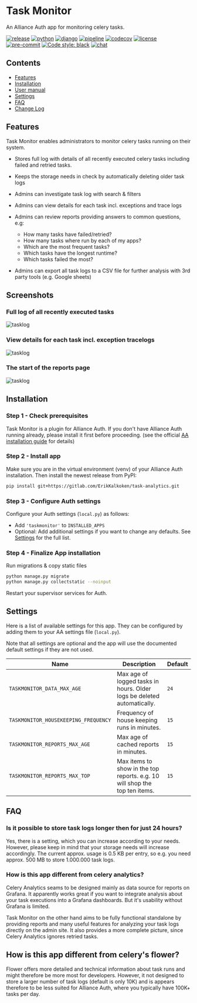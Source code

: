 # Task Monitor

An Alliance Auth app for monitoring celery tasks.

[![release](https://img.shields.io/pypi/v/aa-analytics?label=release)](https://pypi.org/project/aa-analytics/)
[![python](https://img.shields.io/pypi/pyversions/aa-analytics)](https://pypi.org/project/aa-analytics/)
[![django](https://img.shields.io/pypi/djversions/aa-analytics?label=django)](https://pypi.org/project/aa-analytics/)
[![pipeline](https://gitlab.com/ErikKalkoken/aa-analytics/badges/master/pipeline.svg)](https://gitlab.com/ErikKalkoken/aa-analytics/-/pipelines)
[![codecov](https://codecov.io/gl/ErikKalkoken/aa-taskmonitor/branch/master/graph/badge.svg?token=MNEUWD6X4Q)](https://codecov.io/gl/ErikKalkoken/aa-taskmonitor)
[![license](https://img.shields.io/badge/license-MIT-green)](https://gitlab.com/ErikKalkoken/aa-analytics/-/blob/master/LICENSE)
[![pre-commit](https://img.shields.io/badge/pre--commit-enabled-brightgreen?logo=pre-commit&logoColor=white)](https://github.com/pre-commit/pre-commit)
[![Code style: black](https://img.shields.io/badge/code%20style-black-000000.svg)](https://github.com/psf/black)
[![chat](https://img.shields.io/discord/790364535294132234)](https://discord.gg/zmh52wnfvM)

## Contents

- [Features](#features)
- [Installation](#installation)
- [User manual](#user-manual)
- [Settings](#settings)
- [FAQ](#faq)
- [Change Log](CHANGELOG.md)

## Features

Task Monitor enables administrators to monitor celery tasks running on their system.

- Stores full log with details of all recently executed celery tasks including failed and retried tasks.
- Keeps the storage needs in check by automatically deleting older task logs

- Admins can investigate task log with search & filters
- Admins can view details for each task incl. exceptions and trace logs
- Admins can review reports providing answers to common questions, e.g:
  - How many tasks have failed/retried?
  - How many tasks where run by each of my apps?
  - Which are the most frequent tasks?
  - Which tasks have the longest runtime?
  - Which tasks failed the most?
- Admins can export all task logs to a CSV file for further analysis with 3rd party tools (e.g. Google sheets)

## Screenshots

### Full log of all recently executed tasks

![tasklog](https://i.imgur.com/jo1McnJ.png)

### View details for each task incl. exception tracelogs

![tasklog](https://i.imgur.com/3XMc8Zi.png)

### The start of the reports page

![tasklog](https://i.imgur.com/hSX5Qsb.png)

## Installation

### Step 1 - Check prerequisites

Task Monitor is a plugin for Alliance Auth. If you don't have Alliance Auth running already, please install it first before proceeding. (see the official [AA installation guide](https://allianceauth.readthedocs.io/en/latest/installation/auth/allianceauth/) for details)

### Step 2 - Install app

Make sure you are in the virtual environment (venv) of your Alliance Auth installation. Then install the newest release from PyPI:

```bash
pip install git+https://gitlab.com/ErikKalkoken/task-analytics.git
```

### Step 3 - Configure Auth settings

Configure your Auth settings (`local.py`) as follows:

- Add `'taskmonitor'` to `INSTALLED_APPS`
- Optional: Add additional settings if you want to change any defaults. See [Settings](#settings) for the full list.

### Step 4 - Finalize App installation

Run migrations & copy static files

```bash
python manage.py migrate
python manage.py collectstatic --noinput
```

Restart your supervisor services for Auth.

## Settings

Here is a list of available settings for this app. They can be configured by adding them to your AA settings file (`local.py`).

Note that all settings are optional and the app will use the documented default settings if they are not used.

Name | Description | Default
-- | -- | --
`TASKMONITOR_DATA_MAX_AGE`| Max age of logged tasks in hours. Older logs be deleted automatically. | `24`
`TASKMONITOR_HOUSEKEEPING_FREQUENCY`| Frequency of house keeping runs in minutes. | `15`
`TASKMONITOR_REPORTS_MAX_AGE`| Max age of cached reports in minutes. | `15`
`TASKMONITOR_REPORTS_MAX_TOP`| Max items to show in the top reports. e.g. 10 will shop the top ten items. | `15`

## FAQ

### Is it possible to store task logs longer then for just 24 hours?

Yes, there is a setting, which you can increase according to your needs. However, please keep in mind that your storage needs will increase accordingly. The current approx. usage is 0.5 KB per entry, so e.g. you need approx. 500 MB to store 1.000.000 task logs.

### How is this app different from celery analytics?

Celery Analytics seams to be designed mainly as data source for reports on Grafana. It apparently works great if you want to integrate analysis about your task executions into a Grafana dashboards. But it's usability without Grafana is limited.

Task Monitor on the other hand aims to be fully functional standalone by providing reports and many useful features for analyzing your task logs directly on the admin site. It also provides a more complete picture, since Celery Analytics ignores retried tasks.

## How is this app different from celery's flower?

Flower offers more detailed and technical information about task runs and might  therefore be more most for developers. However, it not designed to store a larger number of task logs (default is only 10K) and is appears therefore to be less suited for Alliance Auth, where you typically have 100K+ tasks per day.
